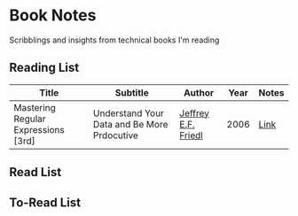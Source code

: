 # Book Notes

Scribblings and insights from technical books I'm reading

## Reading List

| Title                               | Subtitle                                    | Author                                             | Year | Notes                                                   |
| ----------------------------------- | ------------------------------------------- | -------------------------------------------------- | ---- | ------------------------------------------------------- |
| Mastering Regular Expressions [3rd] | Understand Your Data and Be More Prdocutive | [Jeffrey E.F. Friedl](http://regex.info/book.html) | 2006 | [Link](./books/mastering-regular-expressions-friedl.md) |

## Read List

## To-Read List

